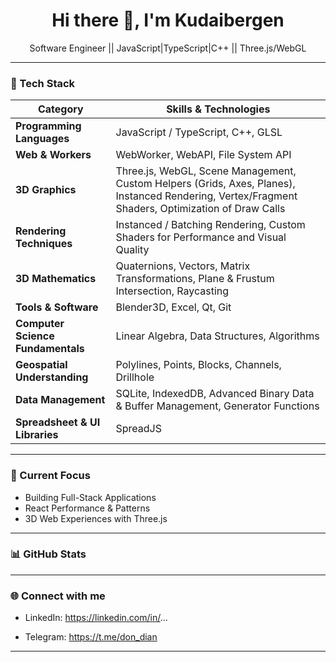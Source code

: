<h1 align="center">Hi there 👋, I'm Kudaibergen</h1>

<p align="center">
  Software Engineer || JavaScript|TypeScript|C++ || Three.js/WebGL
</p>

---

### 🔧 Tech Stack
| **Category** | **Skills & Technologies** |
|---------------|----------------------------|
| **Programming Languages** | JavaScript / TypeScript, C++, GLSL |
| **Web & Workers** | WebWorker, WebAPI, File System API |
| **3D Graphics** | Three.js, WebGL, Scene Management, Custom Helpers (Grids, Axes, Planes), Instanced Rendering, Vertex/Fragment Shaders, Optimization of Draw Calls |
| **Rendering Techniques** | Instanced / Batching Rendering, Custom Shaders for Performance and Visual Quality |
| **3D Mathematics** | Quaternions, Vectors, Matrix Transformations, Plane & Frustum Intersection, Raycasting |
| **Tools & Software** | Blender3D, Excel, Qt, Git |
| **Computer Science Fundamentals** | Linear Algebra, Data Structures, Algorithms |
| **Geospatial Understanding** | Polylines, Points, Blocks, Channels, Drillhole |
| **Data Management** | SQLite, IndexedDB, Advanced Binary Data & Buffer Management, Generator Functions |
| **Spreadsheet & UI Libraries** | SpreadJS |

---

### 🚀 Current Focus
- Building Full-Stack Applications
- React Performance & Patterns
- 3D Web Experiences with Three.js

---

### 📊 GitHub Stats
<!-- <p align="center">
  <img height="160" src="https://github-readme-stats.vercel.app/api?username=Kudistalbekov&show_icons=true&theme=react" />
  <img height="160" src="https://github-readme-stats.vercel.app/api/top-langs/?username=Kudistalbekov&layout=compact&theme=react" />
</p> -->

---

### 🌐 Connect with me
- LinkedIn: https://linkedin.com/in/...
<!-- - Portfolio: https://... -->
- Telegram: https://t.me/don_dian
---
